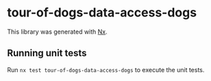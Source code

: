 # tour-of-dogs-data-access-dogs

This library was generated with [Nx](https://nx.dev).

## Running unit tests

Run `nx test tour-of-dogs-data-access-dogs` to execute the unit tests.
